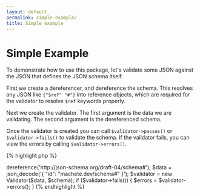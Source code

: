 ```yaml
---
layout: default
permalink: simple-example/
title: Simple example
---
```


# Simple Example

To demonstrate how to use this package, let's validate some JSON against the JSON that defines the JSON schema itself.

First we create a dereferencer, and dereference the schema.  This resolves any JSON like `{"$ref" "#"}` into reference objects, which are required for the validator to resolve `$ref` keywords properly.

Next we create the validator.  The first argument is the data we are validating.  The second argument is the dereferenced schema.

Once the validator is created you can call `$validator->passes()` or `$validator->fails()` to validate the schema.  If the validator fails, you can view the errors by calling `$validator->errors()`.

{% highlight php %}
<?php

$deref  = new Machete\Validation\Dereferencer();
$schema = $deref->dereference('http://json-schema.org/draft-04/schema#');

$data = json_decode('{ "id": "machete.dev/schema#" }');

$validator = new Validator($data, $schema);

if ($validator->fails()) {
    $errors = $validator->errors();
}
{% endhighlight %}